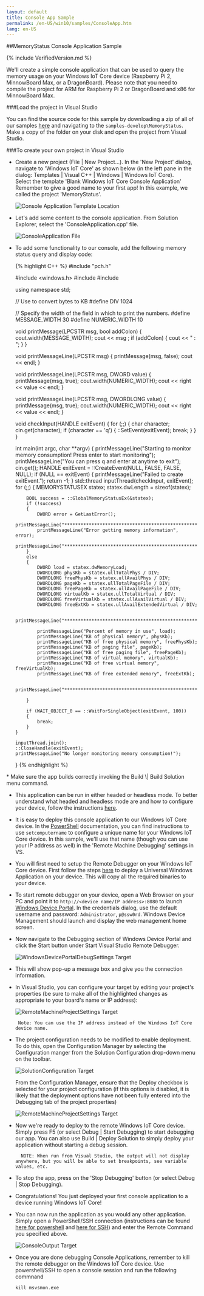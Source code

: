 ```yaml
---
layout: default
title: Console App Sample
permalink: /en-US/win10/samples/ConsoleApp.htm
lang: en-US
---
```


##MemoryStatus Console Application Sample

{% include VerifiedVersion.md %}

We'll create a simple console application that can be used to query the memory usage on your Windows IoT Core device (Raspberry Pi 2, MinnowBoard Max, or a DragonBoard). Please note that you need to compile the project for ARM for Raspberry Pi 2 or DragonBoard and x86 for MinnowBoard Max.

###Load the project in Visual Studio

You can find the source code for this sample by downloading a zip of all of our samples [here](https://github.com/ms-iot/samples/archive/develop.zip) and navigating to the `samples-develop\MemoryStatus`.  Make a copy of the folder on your disk and open the project from Visual Studio.

###To create your own project in Visual Studio

* Create a new project (File \| New Project...). In the 'New Project' dialog, navigate to 'Windows IoT Core' as shown below (in the left pane in the dialog: Templates \| Visual C++ \| Windows \| Windows IoT Core).<br/>
Select the template 'Blank Windows IoT Core Console Application'<br/>
Remember to give a good name to your first app! In this example, we called the project 'MemoryStatus'.

    ![Console Application Template Location]({{site.baseurl}}/images/Console/new_cpp_console_proj.png)

* Let's add some content to the console application. From Solution Explorer, select the 'ConsoleApplication.cpp' file.

    ![ConsoleApplication File]({{site.baseurl}}/images/Console/console_application.png)

* To add some functionality to our console, add the following memory status query and display code:
<UL>
{% highlight C++ %}
#include "pch.h"

#include <windows.h>
#include <chrono>
#include <thread>

using namespace std;

// Use to convert bytes to KB
#define DIV 1024

// Specify the width of the field in which to print the numbers.
#define MESSAGE_WIDTH 30
#define NUMERIC_WIDTH 10

void printMessage(LPCSTR msg, bool addColon)
{
    cout.width(MESSAGE_WIDTH);
    cout << msg ;
    if (addColon)
    {
        cout << " : ";
    }
}

void printMessageLine(LPCSTR msg)
{
    printMessage(msg, false);
    cout << endl;
}

void printMessageLine(LPCSTR msg, DWORD value)
{
    printMessage(msg, true);
    cout.width(NUMERIC_WIDTH);
    cout << right << value << endl;
}

void printMessageLine(LPCSTR msg, DWORDLONG value)
{
    printMessage(msg, true);
    cout.width(NUMERIC_WIDTH);
    cout << right << value << endl;
}

void checkInput(HANDLE exitEvent)
{
    for (;;)
    {
        char character;
        cin.get(character);
        if (character == 'q')
        {
            ::SetEvent(exitEvent);
            break;
        }
    }
}

int main(int argc, char **argv)
{
    printMessageLine("Starting to monitor memory consumption! Press enter to start monitoring");
    printMessageLine("You can press q and enter at anytime to exit");
    cin.get();
    HANDLE exitEvent = ::CreateEvent(NULL, FALSE, FALSE, NULL);
    if (NULL == exitEvent)
    {
        printMessageLine("Failed to create exitEvent.");
        return -1;
    }
    std::thread inputThread(checkInput, exitEvent);
    for (;;)
    {
        MEMORYSTATUSEX statex;
        statex.dwLength = sizeof(statex);

        BOOL success = ::GlobalMemoryStatusEx(&statex);
        if (!success)
        {
            DWORD error = GetLastError();
            printMessageLine("*************************************************");
            printMessageLine("Error getting memory information", error);
            printMessageLine("*************************************************");
        }
        else
        {
            DWORD load = statex.dwMemoryLoad;
            DWORDLONG physKb = statex.ullTotalPhys / DIV;
            DWORDLONG freePhysKb = statex.ullAvailPhys / DIV;
            DWORDLONG pageKb = statex.ullTotalPageFile / DIV;
            DWORDLONG freePageKb = statex.ullAvailPageFile / DIV;
            DWORDLONG virtualKb = statex.ullTotalVirtual / DIV;
            DWORDLONG freeVirtualKb = statex.ullAvailVirtual / DIV;
            DWORDLONG freeExtKb = statex.ullAvailExtendedVirtual / DIV;

            printMessageLine("*************************************************");

            printMessageLine("Percent of memory in use", load);
            printMessageLine("KB of physical memory", physKb);
            printMessageLine("KB of free physical memory", freePhysKb);
            printMessageLine("KB of paging file", pageKb);
            printMessageLine("KB of free paging file", freePageKb);
            printMessageLine("KB of virtual memory", virtualKb);
            printMessageLine("KB of free virtual memory", freeVirtualKb);
            printMessageLine("KB of free extended memory", freeExtKb);

            printMessageLine("*************************************************");

        }

        if (WAIT_OBJECT_0 == ::WaitForSingleObject(exitEvent, 100))
        {
            break;
        }
    }

    inputThread.join();
    ::CloseHandle(exitEvent);
    printMessageLine("No longer monitoring memory consumption!");
}
{% endhighlight %}
</UL>
* Make sure the app builds correctly invoking the Build \| Build Solution menu command.

* This application can be run in either headed or headless mode.  To better understand what headed and headless mode are and how to configure your device, follow the instructions [here]({{site.baseurl}}/{{page.lang}}/win10/HeadlessMode.htm).

* It is easy to deploy this console application to our Windows IoT Core device. In the [PowerShell]({{site.baseurl}}/{{page.lang}}/win10/samples/PowerShell.htm) documentation, you can find instructions to use `setcomputername` to configure a unique name for your Windows IoT Core device. In this sample, we'll use that name (though you can use your IP address as well) in the 'Remote Machine Debugging' settings in VS.

* You will first need to setup the Remote Debugger on your Windows IoT Core device. First follow the steps [here]({{site.baseurl}}/{{page.lang}}/win10/AppDeployment.htm) to deploy a Universal Windows Application on your device. This will copy all the required binaries to your device. 

* To start remote debugger on your device, open a Web Browser on your PC and point it to `http://<device name/IP address>:8080` to launch [Windows Device Portal]({{site.baseurl}}/{{page.lang}}/win10/tools/webb.htm). In the credentials dialog, use the default username and password: `Administrator`, `p@ssw0rd`. Windows Device Management should launch and display the web management home screen.

* Now navigate to the Debugging section of Windows Device Portal and click the Start button under Start Visual Studio Remote Debugger. 

    ![WindowsDevicePortalDebugSettings Target]({{site.baseurl}}/images/Console/device_portal_start_debugger.png)

* This will show pop-up a message box and give you the connection information. 

*  In Visual Studio, you can configure your target by editing your project's properties (be sure to make all of the highlighted changes as appropriate to your board's name or IP address):

    ![RemoteMachineProjectSettings Target]({{site.baseurl}}/images/Console/console_project_settings.png)

        Note: You can use the IP address instead of the Windows IoT Core device name.

* The project configuration needs to be modified to enable deployment.  To do this, open the Configuration Manager by selecting the Configuration manger from the Solution Configuration drop-down menu on the toolbar.

    ![SolutionConfiguration Target]({{site.baseurl}}/images/Console/configuration_management.png)

    From the Configuration Manager, ensure that the Deploy checkbox is selected for your project configuration (if this options is disabled, it is likely that the deployment options have not been fully entered into the Debugging tab of the project properties)

    ![RemoteMachineProjectSettings Target]({{site.baseurl}}/images/Console/deploy_checkbox.png)

* Now we're ready to deploy to the remote Windows IoT Core device. Simply press F5 (or select Debug \| Start Debugging) to start debugging our app. You can also use Build \| Deploy Solution to simply deploy your application without starting a debug session.

        NOTE: When run from Visual Studio, the output will not display anywhere, but you will be able to set breakpoints, see variable values, etc.

* To stop the app, press on the 'Stop Debugging' button (or select Debug \| Stop Debugging).

* Congratulations! You just deployed your first console application to a device running Windows IoT Core!

* You can now run the application as you would any other application.  Simply open a PowerShell/SSH connection (instructions can be found [here for powershell]({{site.baseurl}}/{{page.lang}}/win10/samples/PowerShell.htm) and [here for SSH]({{site.baseurl}}/{{page.lang}}/win10/samples/SSH.htm)) and enter the Remote Command you specified above.

    ![ConsoleOutput Target]({{site.baseurl}}/images/Console/console_output.png)

* Once you are done debugging Console Applications, remember to kill the remote debugger on the Windows IoT Core device. Use powershell/SSH to open a console session and run the following commnand

    `kill msvsmon.exe`




